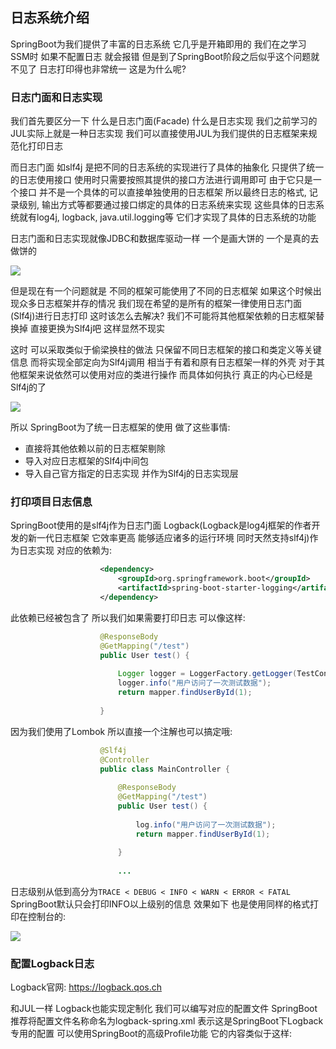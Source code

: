 ## 日志系统介绍
SpringBoot为我们提供了丰富的日志系统 它几乎是开箱即用的 我们在之学习SSM时 如果不配置日志 就会报错
但是到了SpringBoot阶段之后似乎这个问题就不见了 日志打印得也非常统一 这是为什么呢?

### 日志门面和日志实现
我们首先要区分一下 什么是日志门面(Facade) 什么是日志实现 我们之前学习的JUL实际上就是一种日志实现 我们可以直接使用JUL为我们提供的日志框架来规范化打印日志

而日志门面 如slf4j 是把不同的日志系统的实现进行了具体的抽象化 只提供了统一的日志使用接口 使用时只需要按照其提供的接口方法进行调用即可
由于它只是一个接口 并不是一个具体的可以直接单独使用的日志框架 所以最终日志的格式, 记录级别, 输出方式等都要通过接口绑定的具体的日志系统来实现
这些具体的日志系统就有log4j, logback, java.util.logging等 它们才实现了具体的日志系统的功能

日志门面和日志实现就像JDBC和数据库驱动一样 一个是画大饼的 一个是真的去做饼的

<img src="https://image.itbaima.net/markdown/2023/03/06/MGg1EHxtuvswV8d.png"/>

但是现在有一个问题就是 不同的框架可能使用了不同的日志框架 如果这个时候出现众多日志框架并存的情况 我们现在希望的是所有的框架一律使用日志门面(Slf4j)进行日志打印
这时该怎么去解决? 我们不可能将其他框架依赖的日志框架替换掉 直接更换为Slf4j吧 这样显然不现实

这时 可以采取类似于偷梁换柱的做法 只保留不同日志框架的接口和类定义等关键信息 而将实现全部定向为Slf4j调用
相当于有着和原有日志框架一样的外壳 对于其他框架来说依然可以使用对应的类进行操作 而具体如何执行 真正的内心已经是Slf4j的了

<img src="https://image.itbaima.net/markdown/2023/03/06/o1bMPITBcgetVYa.png"/>

所以 SpringBoot为了统一日志框架的使用 做了这些事情:
- 直接将其他依赖以前的日志框架剔除
- 导入对应日志框架的Slf4j中间包
- 导入自己官方指定的日志实现 并作为Slf4j的日志实现层

### 打印项目日志信息
SpringBoot使用的是slf4j作为日志门面 Logback(Logback是log4j框架的作者开发的新一代日志框架 它效率更高 能够适应诸多的运行环境 同时天然支持slf4j)作为日志实现 对应的依赖为:

```xml
                    <dependency>
                        <groupId>org.springframework.boot</groupId>
                        <artifactId>spring-boot-starter-logging</artifactId>
                    </dependency>
```

此依赖已经被包含了 所以我们如果需要打印日志 可以像这样:

```java
                    @ResponseBody
                    @GetMapping("/test")
                    public User test() {
    
                        Logger logger = LoggerFactory.getLogger(TestController.class);
                        logger.info("用户访问了一次测试数据");
                        return mapper.findUserById(1);
                        
                    }
```

因为我们使用了Lombok 所以直接一个注解也可以搞定哦:

```java
                    @Slf4j
                    @Controller
                    public class MainController {
                    
                      	@ResponseBody
                    	@GetMapping("/test")
                        public User test() {
                              
                            log.info("用户访问了一次测试数据");
                            return mapper.findUserById(1);
                            
                        }
                      
                      	...
```

日志级别从低到高分为`TRACE < DEBUG < INFO < WARN < ERROR < FATAL` SpringBoot默认只会打印INFO以上级别的信息 效果如下 也是使用同样的格式打印在控制台的:

<img src="https://image.itbaima.net/markdown/2023/07/16/HCZQndu2YPwINoS.png"/>

### 配置Logback日志
Logback官网: https://logback.qos.ch

和JUL一样 Logback也能实现定制化 我们可以编写对应的配置文件 SpringBoot推荐将配置文件名称命名为logback-spring.xml
表示这是SpringBoot下Logback专用的配置 可以使用SpringBoot的高级Proﬁle功能 它的内容类似于这样:

























